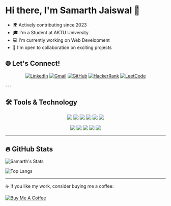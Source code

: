 # Hi there, I'm Samarth Jaiswal 👋

- 🌍 Actively contributing since 2023
- 🎓 I'm a Student at AKTU University
- 💻 I'm currently working on Web Development 
- 🤝 I'm open to collaboration on exciting projects

## 🌐 Let's Connect!

<div align="center">

[![LinkedIn](https://img.shields.io/badge/LinkedIn-0077B5?style=for-the-badge&logo=linkedin&logoColor=white)](https://www.linkedin.com/in/samarth-jaiswal-72b67b313)
[![Gmail](https://img.shields.io/badge/Gmail-D14836?style=for-the-badge&logo=gmail&logoColor=white)](mailto:samjaiswal51@gmail.com)
[![GitHub](https://img.shields.io/badge/GitHub-100000?style=for-the-badge&logo=github&logoColor=white)](https://github.com/samjaiswal51)
[![HackerRank](https://img.shields.io/badge/HackerRank-2EC866?style=for-the-badge&logo=HackerRank&logoColor=white)](https://www.hackerrank.com/samjaiswal51)
[![LeetCode](https://img.shields.io/badge/LeetCode-FFA116?style=for-the-badge&logo=LeetCode&logoColor=black)](https://leetcode.com/samarth_jaiswal)


</div>
---

## 🛠️ Tools & Technology

<p align="center">
  <img src="https://img.shields.io/badge/HTML5-E34F26?style=for-the-badge&logo=html5&logoColor=white"/>
  <img src="https://img.shields.io/badge/CSS3-1572B6?style=for-the-badge&logo=css3&logoColor=white"/>
  <img src="https://img.shields.io/badge/JavaScript-F7DF1E?style=for-the-badge&logo=javascript&logoColor=black"/>
  <img src="https://img.shields.io/badge/React-20232A?style=for-the-badge&logo=react&logoColor=61DAFB"/>
  <img src="https://img.shields.io/badge/Bootstrap-563D7C?style=for-the-badge&logo=bootstrap&logoColor=white"/>
  <img src="https://img.shields.io/badge/Tailwind_CSS-38B2AC?style=for-the-badge&logo=tailwind-css&logoColor=white"/>
</p>

<p align="center">
  <img src="https://img.shields.io/badge/C-00599C?style=for-the-badge&logo=c&logoColor=white"/>
  <img src="https://img.shields.io/badge/Java-007396?style=for-the-badge&logo=java&logoColor=white"/>
  <img src="https://img.shields.io/badge/MySQL-4479A1?style=for-the-badge&logo=mysql&logoColor=white"/>
  <img src="https://img.shields.io/badge/Node.js-339933?style=for-the-badge&logo=nodedotjs&logoColor=white"/>
  <img src="https://img.shields.io/badge/Express.js-000000?style=for-the-badge&logo=express&logoColor=white"/>
</p>


---

## 🔥 GitHub Stats
![Samarth's Stats](https://github-readme-stats.vercel.app/api?username=samjaiswal51&show_icons=true&theme=radical)

![Top Langs](https://github-readme-stats.vercel.app/api/top-langs/?username=samjaiswal51&layout=compact&theme=radical)

---

☕ If you like my work, consider buying me a coffee:

[![Buy Me A Coffee](https://img.shields.io/badge/-Buy%20me%20a%20coffee-yellow?style=flat-square&logo=buy-me-a-coffee)](https://www.buymeacoffee.com/YOURID)
